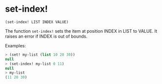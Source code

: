 # set-index!

`(set-index! LIST INDEX VALUE)`

The function `set-index!` sets the item at position INDEX in LIST to
VALUE. It raises an error if INDEX is out of bounds.

Examples:

```lisp
> (set! my-list (list 10 20 30))
null
> (set-index! my-list 0 11)
null
> my-list
(11 20 30)
```
